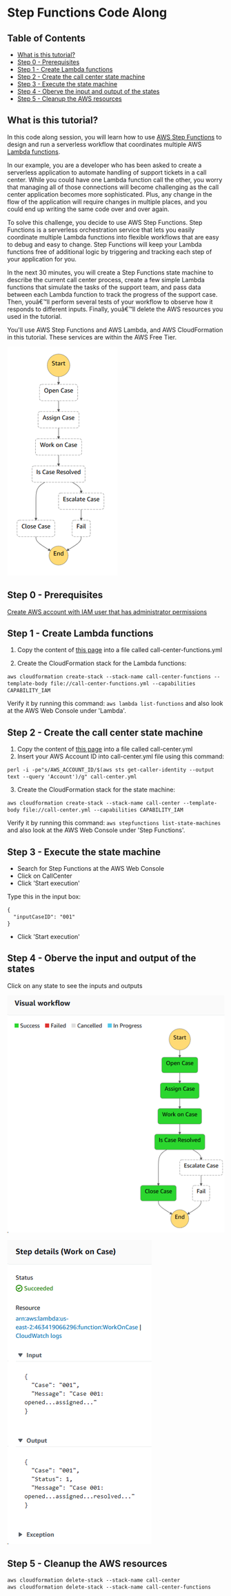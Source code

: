 # Step Functions Code Along

## Table of Contents

* [What is this tutorial?](#what-is-this-tutorial)
* [Step 0 - Prerequisites](#step-0---prerequisites)
* [Step 1 - Create Lambda functions](#step-1---create-lambda-functions)
* [Step 2 - Create the call center state machine](#step-2---create-the-call-center-state-machine)
* [Step 3 - Execute the state machine](#step-3---execute-the-state-machine)
* [Step 4 - Oberve the input and output of the states](#step-4---oberve-the-input-and-output-of-the-states)
* [Step 5 - Cleanup the AWS resources](#step-5---cleanup-the-aws-resources)

## What is this tutorial?

In this code along session, you will learn how to use [AWS Step Functions](https://aws.amazon.com/step-functions) to design and run a serverless workflow that coordinates multiple AWS [Lambda functions](https://aws.amazon.com/lambda).

In our example, you are a developer who has been asked to create a serverless application to automate handling of support tickets in a call center. While you could have one Lambda function call the other, you worry that managing all of those connections will become challenging as the call center application becomes more sophisticated. Plus, any change in the flow of the application will require changes in multiple places, and you could end up writing the same code over and over again.

To solve this challenge, you decide to use AWS Step Functions. Step Functions is a serverless orchestration service that lets you easily coordinate multiple Lambda functions into flexible workflows that are easy to debug and easy to change. Step Functions will keep your Lambda functions free of additional logic by triggering and tracking each step of your application for you.

In the next 30 minutes, you will create a Step Functions state machine to describe the current call center process, create a few simple Lambda functions that simulate the tasks of the support team, and pass data between each Lambda function to track the progress of the support case. Then, youâ€™ll perform several tests of your workflow to observe how it responds to different inputs. Finally, youâ€™ll delete the AWS resources you used in the tutorial.

You'll use AWS Step Functions and AWS Lambda, and AWS CloudFormation in this tutorial. These services are within the AWS Free Tier.

![diagram](state-machine.png)


## Step 0 - Prerequisites
[Create AWS account with IAM user that has administrator permissions](prerequisites.md)

## Step 1 - Create Lambda functions
1) Copy the content of [this page](https://raw.githubusercontent.com/oren/step-functions/master/call-center-functions.yml) into a file called call-center-functions.yml

2) Create the CloudFormation stack for the Lambda functions:
```
aws cloudformation create-stack --stack-name call-center-functions --template-body file://call-center-functions.yml --capabilities CAPABILITY_IAM
```

Verify it by running this command: `aws lambda list-functions` and also look at the AWS Web Console under 'Lambda'.

## Step 2 - Create the call center state machine
1) Copy the content of [this page](https://raw.githubusercontent.com/oren/step-functions/master/call-center.yml) into a file called call-center.yml
2) Insert your AWS Account ID into call-center.yml file using this command:
```
perl -i -pe"s/AWS_ACCOUNT_ID/$(aws sts get-caller-identity --output text --query 'Account')/g" call-center.yml
```

3) Create the CloudFormation stack for the state machine:

```
aws cloudformation create-stack --stack-name call-center --template-body file://call-center.yml --capabilities CAPABILITY_IAM
```

Verify it by running this command: `aws stepfunctions list-state-machines` and also look at the AWS Web Console under 'Step Functions'.

## Step 3 - Execute the state machine
* Search for Step Functions at the AWS Web Console
* Click on CallCenter
* Click 'Start execution'

Type this in the input box:

    {
      "inputCaseID": "001"
    }

* Click 'Start execution'

## Step 4 - Oberve the input and output of the states
Click on any state to see the inputs and outputs

![diagram](state-machine2.png)

![diagram](state-machine3.png)

## Step 5 - Cleanup the AWS resources
```
aws cloudformation delete-stack --stack-name call-center
aws cloudformation delete-stack --stack-name call-center-functions
```

